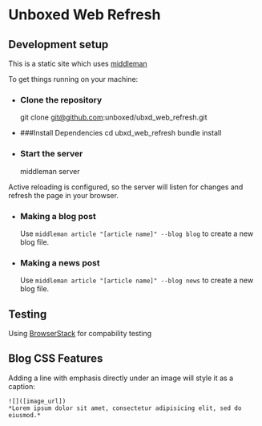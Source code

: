 # Unboxed Web Refresh

## Development setup

This is a static site which uses [middleman](https://github.com/middleman/middleman)

To get things running on your machine:

* ### Clone the repository

    git clone git@github.com:unboxed/ubxd_web_refresh.git


* ###Install Dependencies
    cd ubxd_web_refresh
    bundle install

* ### Start the server
    middleman server

 Active reloading is configured, so the server will listen for changes and refresh the page in your browser.

* ### Making a blog post
    Use `middleman article "[article name]" --blog blog` to create a new blog file.

* ### Making a news post
    Use `middleman article "[article name]" --blog news` to create a new blog file.

## Testing

Using [BrowserStack](https://www.browserstack.com) for compability testing

## Blog CSS Features
  Adding a line with emphasis directly under an image will style it as a caption:
  ```
  ![]([image_url])
  *Lorem ipsum dolor sit amet, consectetur adipisicing elit, sed do eiusmod.*
  ```
